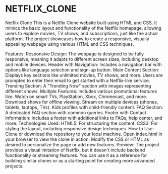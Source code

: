 # NETFLIX_CLONE
Netflix Clone
This is a Netflix Clone website built using HTML and CSS. It mimics the basic layout and functionality of the Netflix homepage, allowing users to explore movies, TV shows, and subscriptions, just like the actual platform. The project showcases how to create a responsive, visually appealing webpage using various HTML and CSS techniques.

Features:
Responsive Design: The webpage is designed to be fully responsive, meaning it adapts to different screen sizes, including desktop and mobile devices.
Header with Navigation: Includes a navigation bar with options like language selection and sign-up button.
Main Content Section: Displays key sections like unlimited movies, TV shows, and more. Users are prompted to enter their email to get started with a Netflix-like service.
Trending Section: A "Trending Now" section with images representing different shows.
Multiple Features: Includes various promotional features like:
Watch on smart TVs, PlayStation, Xbox, Chromecast, and more.
Download shows for offline viewing.
Stream on multiple devices (phones, tablets, laptops, TVs).
Kids profiles with child-friendly content.
FAQ Section: A dedicated FAQ section with common queries.
Footer with Contact Information: Includes a footer with additional links to FAQs, help center, and more.
Technologies Used:
HTML5: For structuring the content.
CSS3: For styling the layout, including responsive design techniques.
How to Use:
Clone or download the repository to your local machine.
Open index.html in your browser to view the clone in action.
Modify the CSS or HTML as desired to personalize the page or add new features.
Preview:
The project provides a visual imitation of Netflix, but it doesn't include backend functionality or streaming features.
You can use it as a reference for building similar clones or as a starting point for creating more advanced projects.
